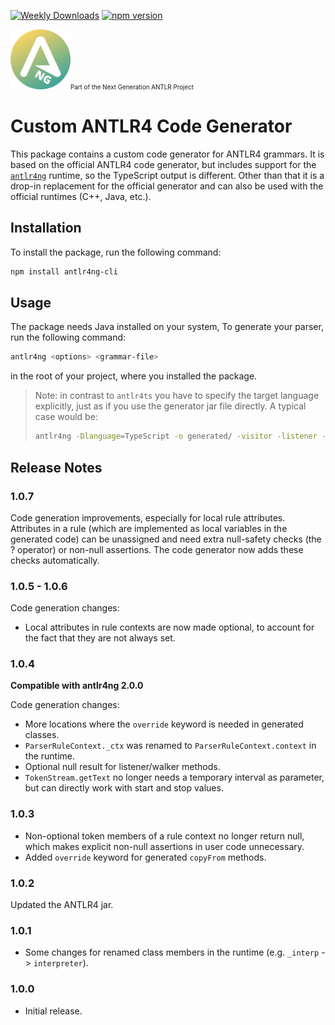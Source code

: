 [![Weekly Downloads](https://img.shields.io/npm/dw/antlr4ng-cli?style=for-the-badge&color=blue)](https://www.npmjs.com/package/antlr4ng-cli)
[![npm version](https://img.shields.io/npm/v/antlr4ng-cli?style=for-the-badge&color=yellow)](https://www.npmjs.com/package/antlr4ng-cli)

<img src="https://raw.githubusercontent.com/mike-lischke/mike-lischke/master/images/ANTLRng2.svg" title="ANTLR Next Generation" alt="ANTLRng" width="96" height="96"/><label style="font-size: 70%">Part of the Next Generation ANTLR Project</label>

# Custom ANTLR4 Code Generator

This package contains a custom code generator for ANTLR4 grammars. It is based on the official ANTLR4 code generator, but includes support for the [`antlr4ng`](https://github.com/mike-lischke/antlr4ng) runtime, so the TypeScript output is different. Other than that it is a drop-in replacement for the official generator and can also be used with the official runtimes (C++, Java, etc.).

## Installation

To install the package, run the following command:

```bash
npm install antlr4ng-cli
```

## Usage

The package needs Java installed on your system, To generate your parser, run the following command:

```bash
antlr4ng <options> <grammar-file>
```

in the root of your project, where you installed the package.

> Note: in contrast to `antlr4ts` you have to specify the target language explicitly, just as if you use the generator jar file directly. A typical case would be:
>
> ```bash
> antlr4ng -Dlanguage=TypeScript -o generated/ -visitor -listener -Xexact-output-dir path/to/YourLexer.g4 path/to/YourParser.g4
> ```

## Release Notes

### 1.0.7

Code generation improvements, especially for local rule attributes. Attributes in a rule (which are implemented as local variables in the generated code) can be unassigned and need extra null-safety checks (the ? operator) or non-null assertions. The code generator now adds these checks automatically.

### 1.0.5 - 1.0.6

Code generation changes:

- Local attributes in rule contexts are now made optional, to account for the fact that they are not always set.

### 1.0.4

**Compatible with antlr4ng 2.0.0**

Code generation changes:

- More locations where the `override` keyword is needed in generated classes.
- `ParserRuleContext._ctx` was renamed to `ParserRuleContext.context` in the runtime.
- Optional null result for listener/walker methods.
- `TokenStream.getText` no longer needs a temporary interval as parameter, but can directly work with start and stop values.

### 1.0.3

- Non-optional token members of a rule context no longer return null, which makes explicit non-null assertions in user code unnecessary.
- Added `override` keyword for generated `copyFrom` methods.

### 1.0.2

Updated the ANTLR4 jar.

### 1.0.1

- Some changes for renamed class members in the runtime (e.g. `_interp` -> `interpreter`).

### 1.0.0

- Initial release.
